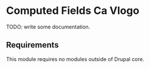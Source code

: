 # Computed Fields Ca Vlogo

TODO: write some documentation.

## Requirements

This module requires no modules outside of Drupal core.
